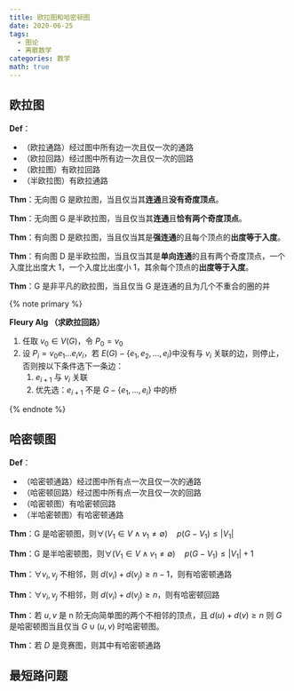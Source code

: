 ```yaml
---
title: 欧拉图和哈密顿图
date: 2020-06-25
tags:
  - 图论
  - 离散数学
categories: 数学
math: true
---
```


<!-- TODO: -->

<!-- more -->

## 欧拉图

**Def**：

- （欧拉通路）经过图中所有边一次且仅一次的通路
- （欧拉回路）经过图中所有边一次且仅一次的回路
- （欧拉图）有欧拉回路
- （半欧拉图）有欧拉通路

**Thm**：无向图 G 是欧拉图，当且仅当其**连通**且**没有奇度顶点**。

**Thm**：无向图 G 是半欧拉图，当且仅当其**连通**且**恰有两个奇度顶点**。

**Thm**：有向图 D 是欧拉图，当且仅当其是**强连通**的且每个顶点的**出度等于入度**。

**Thm**：有向图 D 是半欧拉图，当且仅当其是**单向连通**的且有两个奇度顶点，一个入度比出度大 1，一个入度比出度小 1，其余每个顶点的**出度等于入度**。

**Thm**：G 是非平凡的欧拉图，当且仅当 G 是连通的且为几个不重合的圈的并

{% note primary %}

**Fleury Alg （求欧拉回路）**

1. 任取 $v_0\in V(G)$，令 $P_0=v_0$
2. 设 $P_i = v_0e_1\dots e_i v_i$，若 $E(G) - \{e_1,e_2,\dots,e_i\}$中没有与 $v_i$ 关联的边，则停止，否则按以下条件选下一条边：
   1. $e_{i+1}$ 与 $v_i$ 关联
   2. 优先选：$e_{i+1}$ 不是 $G-\{e_1,\dots,e_i\}$ 中的桥

{% endnote %}

## 哈密顿图

**Def**：

- （哈密顿通路）经过图中所有点一次且仅一次的通路
- （哈密顿回路）经过图中所有点一次且仅一次的回路
- （哈密顿图）有哈密顿回路
- （半哈密顿图）有哈密顿通路

**Thm**：G 是哈密顿图，则$\forall (V_1 \in V\wedge v_1\neq\emptyset)\quad p(G-V_1) \le |V_1|$

**Thm**：G 是半哈密顿图，则$\forall (V_1 \in V\wedge v_1\neq\emptyset)\quad p(G-V_1) \le |V_1|+1$

**Thm**：$\forall v_i,v_j$ 不相邻，则 $d(v_i)+d(v_j)\ge n-1$，则有哈密顿通路

**Thm**：$\forall v_i,v_j$ 不相邻，则 $d(v_i)+d(v_j)\ge n$，则有哈密顿回路

**Thm**：若 $u,v$ 是 n 阶无向简单图的两个不相邻的顶点，且 $d(u)+d(v)\ge n$ 则 $G$ 是哈密顿图当且仅当 $G\cup (u,v)$ 时哈密顿图。

**Thm**：若 $D$ 是竞赛图，则其中有哈密顿通路

## 最短路问题
